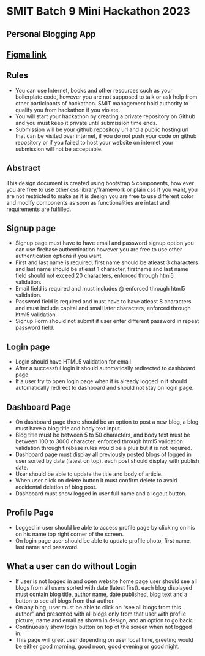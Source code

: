 # SMIT Batch 9 Mini Hackathon 2023

## Personal Blogging App

## [Figma link](https://www.figma.com/file/57xYjZYhVpCQAALtxPH3kO/SMIT-Mini-Hackathon-Task---personal-blogging-app?type=design&node-id=4291%3A2280&mode=design&t=pdxImmaF1j7mrVCF-1)

## Rules

- You can use Internet, books and other resources such as your boilerplate code, however you are not supposed to talk or ask help from other participants of hackathon. SMIT management hold authority to qualify you from hackathon if you violate.
- You will start your hackathon by creating a private repository on Github and you must keep it private until submission time ends.
- Submission will be your github repository url and a public hosting url that can be visited over internet, if you do not push your code on github repository or if you failed to host your website on internet your submission will not be acceptable.

## Abstract

This design document is created using bootstrap 5 components, how ever you are free to use other css library/framework or plain css if you want, you are not restricted to make as it is design you are free to use different color and modify components as soon as functionalities are intact and requirements are fulfilled.

## Signup page

- Signup page must have to have email and password signup option you can use firebase authentication however you are free to use other authentication options if you want.
- First and last name is required, first name should be atleast 3 characters and last name should be atleast 1 character, firstname and last name field should not exceed 20 characters, enforced through html5 validation.
- Email field is required and must includes @ enforced through html5 validation.
- Password field is required and must have to have atleast 8 characters and must include capital and small later characters, enforced through html5 validation.
- Signup Form should not submit if user enter different password in repeat password field.

## Login page

- Login should have HTML5 validation for email
- After a successful login it should automatically redirected to dashboard page
- If a user try to open login page when it is already logged in it should automatically redirect to dashboard and should not stay on login page.

## Dashboard Page

- On dashboard page there should be an option to post a new blog, a blog must have a blog title and body text input.
- Blog title must be between 5 to 50 characters, and body text must be between 100 to 3000 character. enforced through html5 validation. validation through firebase rules would be a plus but it is not required.
- Dashboard page must display all previously posted blogs of logged in user sorted by date (latest on top). each post should display with publish date.
- User should be able to update the title and body of article.
- When user click on delete button it must confirm delete to avoid accidental deletion of blog post.
- Dashboard must show logged in user full name and a logout button.

## Profile Page

- Logged in user should be able to access profile page by clicking on his on his name top right corner of the screen.
- On login page user should be able to update profile photo, first name, last name and password.

## What a user can do without Login

- If user is not logged in and open website home page user should see all blogs from all users sorted with date (latest first). each blog displayed must contain blog title, author name, date published, blog text and a button to see all blogs from that author.
- On any blog, user must be able to click on “see all blogs from this author” and presented with all blogs only from that user with profile picture, name and email as shown in design, and an option to go back.
- Continuously show login button on top of the screen when not logged in.
- This page will greet user depending on user local time, greeting would be either good morning, good noon, good evening or good night.
